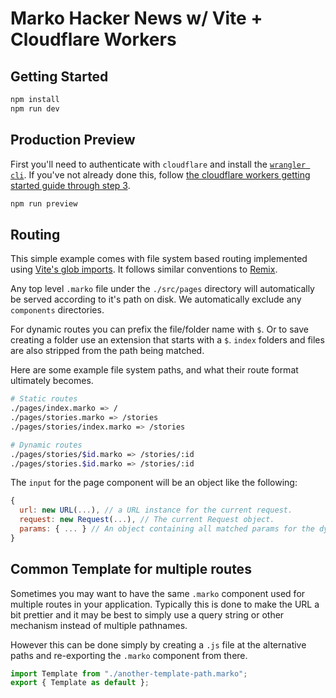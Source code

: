 Marko Hacker News w/ Vite + Cloudflare Workers
==================================

## Getting Started
```bash
npm install
npm run dev
```

## Production Preview
First you'll need to authenticate with `cloudflare` and install the [`wrangler cli`](https://developers.cloudflare.com/workers/cli-wrangler). If you've not already done this, follow [the cloudflare workers getting started guide through step 3](https://developers.cloudflare.com/workers/get-started/guide#3-configure-the-workers-cli).

```bash
npm run preview
```

## Routing
This simple example comes with file system based routing implemented using [Vite's glob imports](https://vitejs.dev/guide/features.html#glob-import). It follows similar conventions to [Remix](https://remix.run/docs/en/v1/guides/routing#review).

Any top level `.marko` file under the `./src/pages` directory will automatically be served according to it's path on disk.
We automatically exclude any `components` directories.

For dynamic routes you can prefix the file/folder name with `$`. Or to save creating a folder use an extension that starts with a `$`.
`index` folders and files are also stripped from the path being matched.

Here are some example file system paths, and what their route format ultimately becomes.

```bash
# Static routes
./pages/index.marko => /
./pages/stories.marko => /stories
./pages/stories/index.marko => /stories

# Dynamic routes
./pages/stories/$id.marko => /stories/:id
./pages/stories.$id.marko => /stories/:id
```

The `input` for the page component will be an object like the following:

```js
{
  url: new URL(...), // a URL instance for the current request.
  request: new Request(...), // The current Request object.
  params: { ... } // An object containing all matched params for the dynamic paths.
}
```

## Common Template for multiple routes
Sometimes you may want to have the same `.marko` component used for multiple routes in your application.
Typically this is done to make the URL a bit prettier and it may be best to simply use a query string or other mechanism instead of multiple pathnames.

However this can be done simply by creating a `.js` file at the alternative paths and re-exporting the `.marko` component from there.

```js
import Template from "./another-template-path.marko";
export { Template as default };
```
